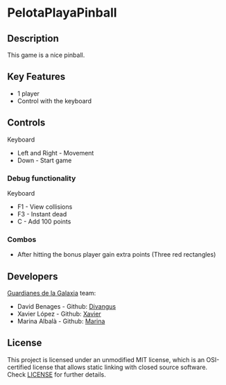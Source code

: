 # PelotaPlayaPinball

## Description

This game is a nice pinball.

## Key Features

 - 1 player
 - Control with the keyboard
 
## Controls

Keyboard
- Left and Right  - Movement
- Down - Start game

### Debug functionality

Keyboard
- F1 - View collisions
- F3 - Instant dead
- C - Add 100 points

### Combos
- After hitting the bonus player gain extra points (Three red rectangles)

## Developers
[Guardianes de la Galaxia](https://github.com/Divangus/PelotaPlayaPinball) team:

 - David Benages - Github: [Divangus](https://github.com/Divangus)
 - Xavier López - Github: [Xavier](https://github.com/Xavierlm11)
 - Marina Albalà - Github: [Marina](https://github.com/Vizalt)
 

## License

This project is licensed under an unmodified MIT license, which is an OSI-certified license that allows static linking with closed source software. Check [LICENSE](LICENSE) for further details.
